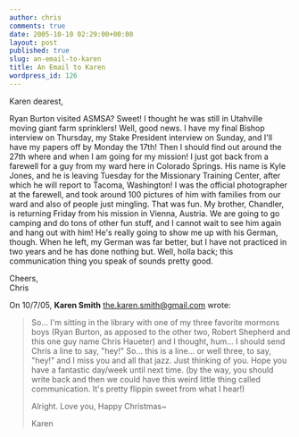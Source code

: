 ```yaml
---
author: chris
comments: true
date: 2005-10-10 02:29:00+00:00
layout: post
published: true
slug: an-email-to-karen
title: An Email to Karen
wordpress_id: 126
---
```


Karen dearest,  
  
Ryan Burton visited ASMSA?  Sweet!  I thought he was still in Utahville moving giant farm sprinklers!  Well, good news.  I have my final Bishop interview on Thursday, my Stake President interview on Sunday, and I'll have my papers off by Monday the 17th!  Then I should find out around the 27th where and when I am going for my mission!  I just got back from a farewell for a guy from my ward here in Colorado Springs.   His name is Kyle Jones, and he is leaving Tuesday for the Missionary Training Center, after which he will report to Tacoma, Washington!  I was the official photographer at the farewell, and took around 100 pictures of him with families from our ward and also of people just mingling.  That was fun.  My brother, Chandler, is returning Friday from his mission in Vienna, Austria.  We are going to go camping and do tons of other fun stuff, and I cannot wait to see him again and hang out with him!  He's really going to show me up with his German, though.  When he left, my German was far better, but I have not practiced in two years and he has done nothing but.  Well, holla back; this communication thing you speak of sounds pretty good.  
  
Cheers,  
Chris  
  


On 10/7/05, **Karen Smith** <the.karen.smith@gmail.com> wrote:

> So... I'm sitting in the library with one of my three favorite mormons boys (Ryan Burton, as apposed to the other two, Robert Shepherd and this one guy name Chris Haueter) and I thought, hum... I should send Chris a line to say, "hey!" So... this is a line... or well three, to say, "hey!" and I miss you and all that jazz. Just thinking of you. Hope you have a fantastic day/week until next time. (by the way, you should write back and then we could have this weird little thing called communication. It's pretty flippin sweet from what I hear!) 
> 
> Alright. Love you, Happy Christmas~
> 
> Karen 
> 
>  
